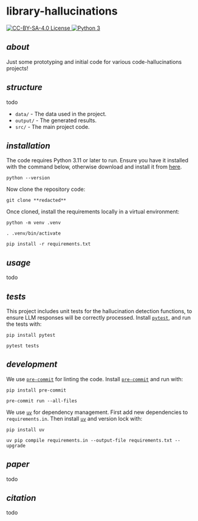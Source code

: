 # **library-hallucinations**

<div>
    <!-- badges from : https://shields.io/ -->
    <!-- logos available : https://simpleicons.org/ -->
    <a href="https://creativecommons.org/licenses/by-sa/4.0/">
        <img alt="CC-BY-SA-4.0 License" src="https://img.shields.io/badge/Licence-CC_BY_SA_4.0-yellow?style=for-the-badge&logo=docs&logoColor=white" />
    </a>
    <a href="https://www.python.org/">
        <img alt="Python 3" src="https://img.shields.io/badge/Python_3-blue?style=for-the-badge&logo=python&logoColor=white" />
    </a>
</div>

## *about*

Just some prototyping and initial code for various code-hallucinations projects!

## *structure*

todo

- `data/` - The data used in the project.
- `output/` - The generated results.
- `src/` - The main project code.

## *installation*

The code requires Python 3.11 or later to run.
Ensure you have it installed with the command below, otherwise download and install it from [here](https://www.python.org/downloads/).

```shell
python --version
```

Now clone the repository code:

```shell
git clone **redacted**
```

Once cloned, install the requirements locally in a virtual environment:

```shell
python -m venv .venv

. .venv/bin/activate

pip install -r requirements.txt
```

## *usage*

todo

## *tests*

This project includes unit tests for the hallucination detection functions,
to ensure LLM responses will be correctly processed.
Install [`pytest`](https://docs.pytest.org/en/stable/), and run the tests with:

```shell
pip install pytest

pytest tests
```

## *development*

We use [`pre-commit`](https://pre-commit.com/) for linting the code.
Install [`pre-commit`](https://pre-commit.com/) and run with:

```shell
pip install pre-commit

pre-commit run --all-files
```

We use [`uv`](https://astral.sh/blog/uv) for dependency management.
First add new dependencies to `requirements.in`.
Then install [`uv`](https://astral.sh/blog/uv) and version lock with:

```shell
pip install uv

uv pip compile requirements.in --output-file requirements.txt --upgrade
```

## *paper*

todo

## *citation*

todo
